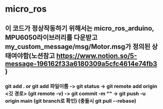 # micro_ros
## 이 코드가 정상작동하기 위해서는 micro_ros_arduino, MPU6050라이브러리를 다운받고 my_custom_message/msg/Motor.msg가 정의된 상태여야함(노션참고 https://www.notion.so/5-message-196162f33a6180309a5cfc4614e74fb3 )
### git add . or git add 파일이름 -> git status -> git remote add origin <깃 경로> (git remote -v) -> git commit -m "" -> git push -u origin main (git branch로 확인) (충돌시 git pull --rebase)
